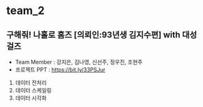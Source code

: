 # team_2
## 구해줘! 나홀로 홈즈 [의뢰인:93년생 김지수편] with 대성걸즈
- Team Member : 강지은, 김나영, 신선주, 정우진, 조현주
- 프로젝트 PPT : https://bit.ly/33PSJur

1. 데이터 전처리
2. 데이터 스케일링
3. 데이터 시각화
